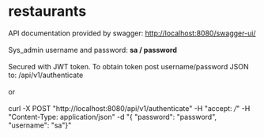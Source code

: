 # restaurants

API documentation provided by swagger: <a href="http://localhost:8080/swagger-ui/">http://localhost:8080/swagger-ui/</a>
<br>
<br>
Sys_admin username and password: <b>sa / password</b>
<br>
<br>
Secured with JWT token.  To obtain token post username/password JSON to: /api/v1/authenticate<br>
<br>
or<br>
<br>
curl -X POST "http://localhost:8080/api/v1/authenticate" -H "accept: */*" -H "Content-Type: application/json" -d "{ \"password\": \"password\", \"username\": \"sa\"}"